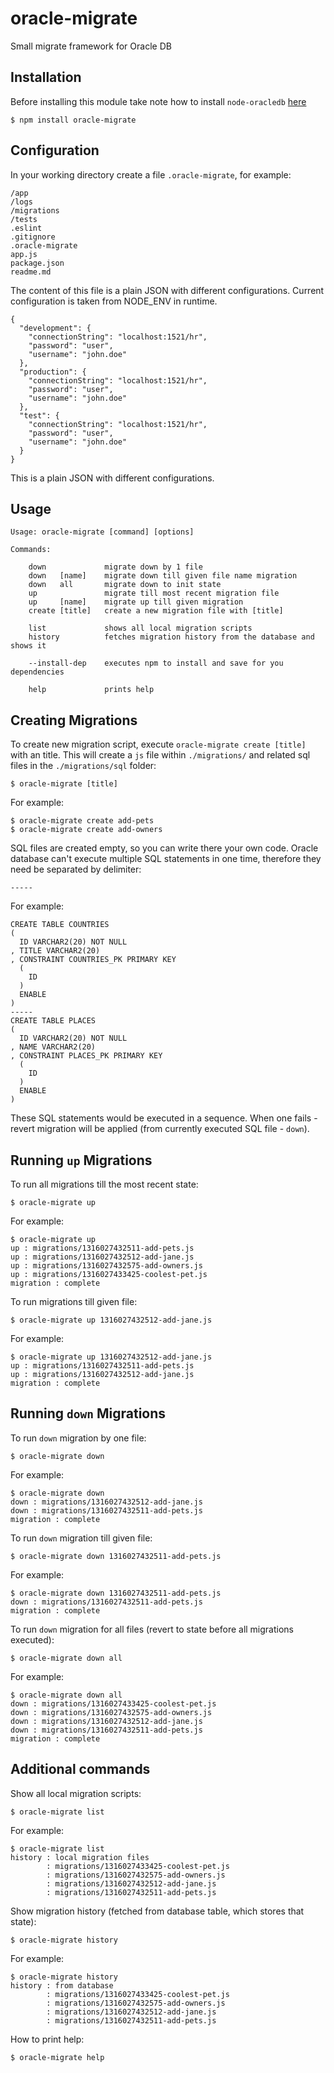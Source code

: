 # oracle-migrate
Small migrate framework for Oracle DB

## Installation

Before installing this module take note how to install `node-oracledb` [here](https://github.com/oracle/node-oracledb)

    $ npm install oracle-migrate

## Configuration

In your working directory create a file `.oracle-migrate`, for example:

```
/app
/logs
/migrations
/tests
.eslint
.gitignore
.oracle-migrate
app.js
package.json
readme.md
```

The content of this file is a plain JSON with different configurations. Current configuration is taken from NODE_ENV in runtime.

```
{
  "development": {
    "connectionString": "localhost:1521/hr",
    "password": "user",
    "username": "john.doe"
  },
  "production": {
    "connectionString": "localhost:1521/hr",
    "password": "user",
    "username": "john.doe"
  },
  "test": {
    "connectionString": "localhost:1521/hr",
    "password": "user",
    "username": "john.doe"
  }
}
```

This is a plain JSON with different configurations.

## Usage

```
Usage: oracle-migrate [command] [options]

Commands:

    down             migrate down by 1 file
    down   [name]    migrate down till given file name migration
    down   all       migrate down to init state
    up               migrate till most recent migration file
    up     [name]    migrate up till given migration
    create [title]   create a new migration file with [title]

    list             shows all local migration scripts
    history          fetches migration history from the database and shows it

    --install-dep    executes npm to install and save for you dependencies

    help             prints help
```

## Creating Migrations

To create new migration script, execute `oracle-migrate create [title]` with an title. This will create a `js` file within `./migrations/` and related sql files in the `./migrations/sql` folder:

    $ oracle-migrate [title]

For example:

    $ oracle-migrate create add-pets
    $ oracle-migrate create add-owners

SQL files are created empty, so you can write there your own code. Oracle database can't execute multiple SQL statements in one time, therefore they need be separated by delimiter:

    -----

For example:

```
CREATE TABLE COUNTRIES
(
  ID VARCHAR2(20) NOT NULL
, TITLE VARCHAR2(20)
, CONSTRAINT COUNTRIES_PK PRIMARY KEY
  (
    ID
  )
  ENABLE
)
-----
CREATE TABLE PLACES
(
  ID VARCHAR2(20) NOT NULL
, NAME VARCHAR2(20)
, CONSTRAINT PLACES_PK PRIMARY KEY
  (
    ID
  )
  ENABLE
)
```

These SQL statements would be executed in a sequence. When one fails - revert migration will be applied (from currently executed SQL file - `down`).

## Running `up` Migrations

To run all migrations till the most recent state:

    $ oracle-migrate up

For example:

    $ oracle-migrate up
    up : migrations/1316027432511-add-pets.js
    up : migrations/1316027432512-add-jane.js
    up : migrations/1316027432575-add-owners.js
    up : migrations/1316027433425-coolest-pet.js
    migration : complete

To run migrations till given file:

    $ oracle-migrate up 1316027432512-add-jane.js

For example:

    $ oracle-migrate up 1316027432512-add-jane.js
    up : migrations/1316027432511-add-pets.js
    up : migrations/1316027432512-add-jane.js
    migration : complete

## Running `down` Migrations

To run `down` migration by one file:

    $ oracle-migrate down

For example:

    $ oracle-migrate down
    down : migrations/1316027432512-add-jane.js
    down : migrations/1316027432511-add-pets.js
    migration : complete

To run `down` migration till given  file:

    $ oracle-migrate down 1316027432511-add-pets.js

For example:

    $ oracle-migrate down 1316027432511-add-pets.js
    down : migrations/1316027432511-add-pets.js
    migration : complete

To run `down` migration for all files (revert to state before all migrations executed):

    $ oracle-migrate down all

For example:

    $ oracle-migrate down all
    down : migrations/1316027433425-coolest-pet.js
    down : migrations/1316027432575-add-owners.js
    down : migrations/1316027432512-add-jane.js
    down : migrations/1316027432511-add-pets.js
    migration : complete

## Additional commands

Show all local migration scripts:

    $ oracle-migrate list

For example:

    $ oracle-migrate list
    history : local migration files
            : migrations/1316027433425-coolest-pet.js
            : migrations/1316027432575-add-owners.js
            : migrations/1316027432512-add-jane.js
            : migrations/1316027432511-add-pets.js

Show migration history (fetched from database table, which stores that state):

    $ oracle-migrate history

For example:

    $ oracle-migrate history
    history : from database
            : migrations/1316027433425-coolest-pet.js
            : migrations/1316027432575-add-owners.js
            : migrations/1316027432512-add-jane.js
            : migrations/1316027432511-add-pets.js

How to print help:

    $ oracle-migrate help
